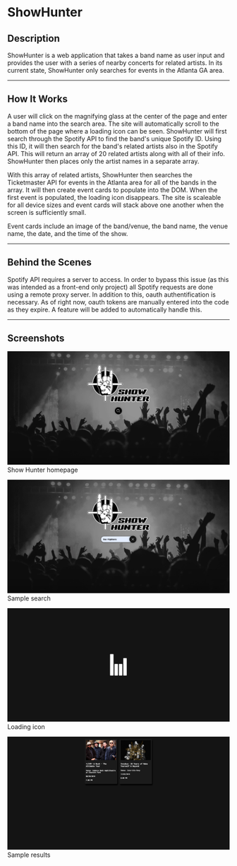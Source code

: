 # ShowHunter


## Description

ShowHunter is a web application that takes a band name as user input and provides the user with a series of nearby concerts for related artists. In its current state, ShowHunter only searches for events in the Atlanta GA area. 

---

## How It Works

A user will click on the magnifying glass at the center of the page and enter a band name into the search area. The site will automatically scroll to the bottom of the page where a loading icon can be seen. ShowHunter will first search through the Spotify API to find the band's unique Spotify ID. Using this ID, it will then search for the band's related artists also in the Spotify API. This will return an array of 20 related artists along with all of their info. ShowHunter then places only the artist names in a separate array.

With this array of related artists, ShowHunter then searches the Ticketmaster API for events in the Atlanta area for all of the bands in the array. It will then create event cards to populate into the DOM. When the first event is populated, the loading icon disappears. The site is scaleable for all device sizes and event cards will stack above one another when the screen is sufficiently small. 

Event cards include an image of the band/venue, the band name, the venue name, the date, and the time of the show.

---

## Behind the Scenes

Spotify API requires a server to access. In order to bypass this issue (as this was intended as a front-end only project) all Spotify requests are done using a remote proxy server. In addition to this, oauth authentification is necessary. As of right now, oauth tokens are manually entered into the code as they expire. A feature will be added to automatically handle this.

---

## Screenshots

![ShowHunter homepage](Images/showhunter-home.jpg)
Show Hunter homepage


![Sample Search](./Images/showhunter-search-sample.jpg)
Sample search

![Loading icon](./Images/showhunter-logo.png)
Loading icon

![Sample Results](./Images/showhunter-results.jpg)
Sample results

